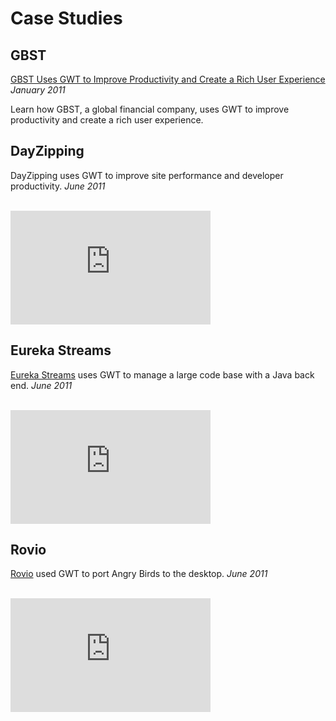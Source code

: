   <style>
   #body {
     max-width:700px;
   }
   </style>
   
Case Studies
===

<h2>GBST</h2>
<p><a href="http://google-web-toolkit.googlecode.com/files/CaseStudy-GBST-Uses-GWT.pdf">GBST Uses GWT to Improve Productivity and Create a Rich User Experience</a> <em>January 2011</em></p>
<p class="toolsDescription">Learn how GBST, a global financial company, uses GWT to improve productivity and create a rich user experience.</p>

<h2>DayZipping</h2>
<p>DayZipping uses GWT to improve site performance and developer productivity. <em>June 2011</em></p><br/>
<iframe width="320" height="182" src="https://www.youtube.com/embed/6GhH5LGCsms" frameborder="0" allowfullscreen></iframe>

<h2>Eureka Streams</h2>
<p><a href="http://eurekastreams.org">Eureka Streams</a> uses GWT to manage a large code base with a Java back end. <em>June 2011</em></p><br/>
<iframe width="320" height="182" src="https://www.youtube.com/embed/J5edp6mdvKs" frameborder="0" allowfullscreen></iframe>

<h2>Rovio</h2>
<p><a href="http://rovio.com">Rovio</a> used GWT to port Angry Birds to the desktop. <em>June 2011</em></p><br/>
<iframe width="320" height="182" src="https://www.youtube.com/embed/7os4DImjK5U" frameborder="0" allowfullscreen></iframe>


